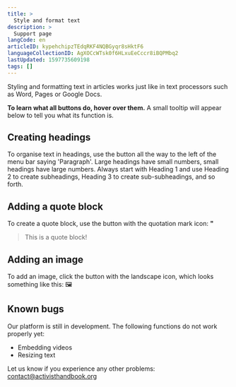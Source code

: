 ```yaml
---
title: >
  Style and format text
description: >
  Support page
langCode: en
articleID: kypehchipzTEdqRKF4NQBGyqr8sHktF6
languageCollectionID: AgXOCcWTsk0f6HLxuEeCccr8iBQPMbq2
lastUpdated: 1597735609198
tags: []
---
```


Styling and formatting text in articles works just like in text processors such as Word, Pages or Google Docs.

**To learn what all buttons do, hover over them.** A small tooltip will appear below to tell you what its function is.

<div></div>

## Creating headings

To organise text in headings, use the button all the way to the left of the menu bar saying 'Paragraph'. Large headings have small numbers, small headings have large numbers. Always start with Heading 1 and use Heading 2 to create subheadings, Heading 3 to create sub-subheadings, and so forth.

## Adding a quote block

To create a quote block, use the button with the quotation mark icon: **"**

> This is a quote block!

## Adding an image

To add an image, click the button with the landscape icon, which looks something like this: 🖼

## Known bugs

Our platform is still in development. The following functions do not work properly yet:

-   Embedding videos
-   Resizing text

Let us know if you experience any other problems: [contact@activisthandbook.org](mailto:contact@activisthandbook.org)